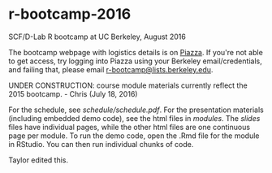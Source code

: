 # r-bootcamp-2016
SCF/D-Lab R bootcamp at UC Berkeley, August 2016

The bootcamp webpage with logistics details is on [Piazza](https://piazza.com/berkeley/fall2016/rbootcamp2016/home). If you're not able to get access, try logging into Piazza using your Berkeley email/credentials, and failing that, please email r-bootcamp@lists.berkeley.edu.

UNDER CONSTRUCTION: course module materials currently reflect the 2015 bootcamp. - Chris (July 18, 2016)

For the schedule, see *schedule/schedule.pdf*. For the presentation materials (including embedded demo code), see the html files in *modules*. The *_slides_* files have individual pages, while the other html files are one continuous page per module. To run the demo code, open the .Rmd file for the module in RStudio. You can then run individual chunks of code.

Taylor edited this. 
